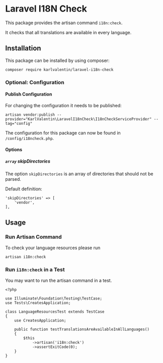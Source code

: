 # Laravel I18N Check

This package provides the artisan command `i18n:check`. 

It checks that all translations are available in every language.

## Installation

This package can be installed by using composer:

    composer require karlvalentin/laravel-i18n-check

### Optional: Configuration

#### Publish Configuration

For changing the configuration it needs to be published:

    artisan vendor:publish --provider="KarlValentin\LaravelI18nCheck\I18nCheckServiceProvider" --tag="config"

The configuration for this package can now be found in `/config/i18ncheck.php`.

#### Options

##### `array` skipDirectories

The option `skipDirectories` is an array of directories that should not be parsed.

Default definition:

    'skipDirectories' => [
        'vendor',
    ],

## Usage

### Run Artisan Command

To check your language resources please run

    artisan i18n:check

### Run `i18n:check` in a Test

You may want to run the artisan command in a test.

    <?php
    
    use Illuminate\Foundation\Testing\TestCase;
    use Tests\CreatesApplication;
    
    class LanguageResourcesTest extends TestCase
    {
        use CreatesApplication;
    
        public function testTranslationsAreAvailableInAllLanguages()
        {
            $this
                ->artisan('i18n:check')
                ->assertExitCode(0);
        }
    }
